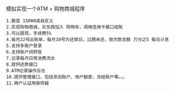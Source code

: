 
模拟实现一个ATM + 购物商城程序

    1.额度 15000或自定义
    2.实现购物商城，买东西加入 购物车，调用信用卡接口结账
    3.可以提现，手续费5%
    4.每月22号出账单，每月10号为还款日，过期未还，按欠款总额 万分之5 每日计息
    5.支持多账户登录
    6.支持账户间转账
    7.记录每月日常消费流水
    8.提供还款接口
    9.ATM记录操作日志
    10.提供管理接口，包括添加账户、用户额度，冻结账户等。。。
    11.用户认证用装饰器
